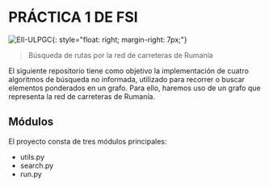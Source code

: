 # PRÁCTICA 1 DE FSI
![EII-ULPGC](https://www.eii.ulpgc.es/sites/default/files/eii-acron-mod.png){: style="float: right; margin-right: 7px;"}
> Búsqueda de rutas por la red de carreteras de Rumanía

El siguiente repositorio tiene como objetivo la implementación de cuatro algoritmos de búsqueda no informada, utilizado para recorrer o buscar elementos ponderados en un grafo. Para ello, haremos uso de un grafo que representa la red de carreteras de Rumanía.

## Módulos
El proyecto consta de tres módulos principales:
- utils.py
- search.py
- run.py
